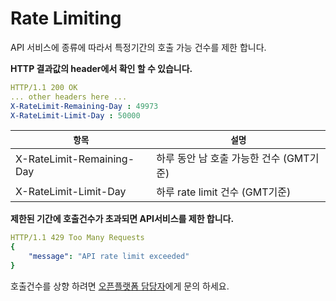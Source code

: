 # Rate Limiting

API 서비스에 종류에 따라서 특정기간의 호출 가능 건수를 제한 합니다.&#x20;

**HTTP 결과값의  header에서 확인 할 수 있습니다.**

```yaml
HTTP/1.1 200 OK
... other headers here ...
X-RateLimit-Remaining-Day : 49973
X-RateLimit-Limit-Day : 50000
```

| **`항목`**                  | **`설명`**                  |
| ------------------------- | ------------------------- |
| X-RateLimit-Remaining-Day | 하루 동안 남 호출 가능한 건수 (GMT기준) |
| X-RateLimit-Limit-Day     | 하루 rate limit 건수 (GMT기준)  |

**제한된 기간에 호출건수가 초과되면 API서비스를 제한 합니다.**

```yaml
HTTP/1.1 429 Too Many Requests
{
    "message": "API rate limit exceeded"
}
```

호출건수를 상향 하려면 [오픈플랫폼 담당자](https://koscom.gitbook.io/open-api/onlineqna)에게 문의 하세요.

